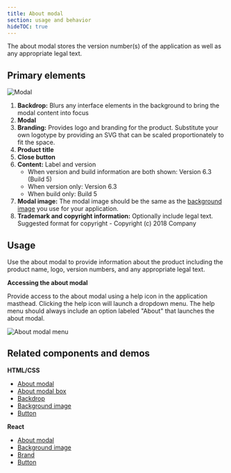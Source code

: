 ```yaml
---
title: About modal
section: usage and behavior
hideTOC: true
---
```

The about modal stores the version number(s) of the application as well as any appropriate legal text.

## Primary elements

![Modal](./img/about-modal.png)

1. **Backdrop:** Blurs any interface elements in the background to bring the modal content into focus
2. **Modal**
3. **Branding:** Provides logo and branding for the product. Substitute your own logotype by providing an SVG that can be scaled proportionately to fit the space.
4. **Product title**
5. **Close button**
6. **Content:** Label and version
    * When version and build information are both shown: Version 6.3 (Build 5)
    * When version only: Version 6.3
    * When build only: Build 5
7. **Modal image:** The modal image should be the same as the [background image](/documentation/react/components/backgroundimage) you use for your application.
8. **Trademark and copyright information:** Optionally include legal text. Suggested format for copyright -  Copyright (c) 2018 Company

## Usage
Use the about modal to provide information about the product including the product name, logo, version numbers, and any appropriate legal text.

**Accessing the about modal**

Provide access to the about modal using a help icon in the application masthead. Clicking the help icon will launch a dropdown menu. The help menu should always include an option labeled "About" that launches the about modal.

![About modal menu](./img/about-dropdown.png)

<!--Learn more about how to create and organize a masthead in the [masthead design guidelines](/design-guidelines/usage-and-behavior/).-->

## Related components and demos
**HTML/CSS**
* [About modal](/documentation/core/demos/aboutmodal)
* [About modal box](/documentation/core/components/aboutmodalbox)
* [Backdrop](/documentation/core/components/backdrop)
* [Background image](/documentation/core/components/backgroundimage)
* [Button](/documentation/core/components/button)

**React**
* [About modal](/documentation/react/components/aboutmodal)
* [Background image](/documentation/react/components/backgroundimage)
* [Brand](/documentation/react/components/brand)
* [Button](/documentation/react/components/button)
